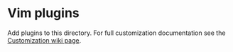 # Vim plugins

Add plugins to this directory. For full customization documentation see
the [Customization wiki
page](https://github.com/carlhuda/janus/wiki/Customization).
